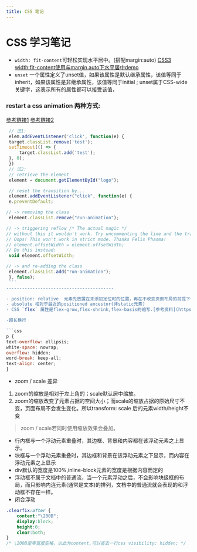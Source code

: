 ```yaml
---
title: CSS 笔记
---
```


# CSS 学习笔记

- `width: fit-content`可轻松实现水平居中。(搭配margin:auto) [CSS3 width:fit-content使用与margin auto下水平居中demo](https://www.zhangxinxu.com/study/201605/width-fit-content.html)
- `unset` 一个属性定义了unset值，如果该属性是默认继承属性，该值等同于inherit，如果该属性是非继承属性，该值等同于initial ; unset属于CSS-wide关键字，这表示所有的属性都可以接受该值，

### restart a css animation 两种方式:
[参考链接1](https://css-tricks.com/restart-css-animation/)
[参考链接2](https://www.reddit.com/r/learnjavascript/comments/782qdx/what_does_void_elementoffsetwidth_do/)

   ```javascript
    // 法1:
    elem.addEventListener('click', function(e) {
    target.classList.remove('test');
    setTimeout(() => {
        target.classList.add('test');
    }, 0);
    })
    // 法2:
    // retrieve the element
    element = document.getElementById("logo");

    // reset the transition by...
    element.addEventListener("click", function(e) {
    e.preventDefault;
  
  // -> removing the class
    element.classList.remove("run-animation");
  
  // -> triggering reflow /* The actual magic */
  // without this it wouldn't work. Try uncommenting the line and the transition won't be retriggered.
  // Oops! This won't work in strict mode. Thanks Felis Phasma!
  // element.offsetWidth = element.offsetWidth;
  // Do this instead:
    void element.offsetWidth;
  
  // -> and re-adding the class
    element.classList.add("run-animation");
    }, false);
    ```
-----------------------------------------

- position: relative  元素先放置在未添加定位时的位置，再在不改变页面布局的前提下调整元素位置（因此会在此元素未添加定位时所在位置留下空白）。position:relative 对 table-*-group, table-row, table-column, table-cell, table-caption 元素无效。
- absolute 相对于最近的positioned ancestor(非static元素)
- CSS `flex` 属性是flex-grow,flex-shrink,flex-basis的缩写.[参考资料](https://zhoon.github.io/css3/2014/08/23/flex.html)

-超长换行

```css
p {
  text-overflow: ellipsis;
  white-space: nowrap;
  overflow: hidden;
  word-break: keep-all;
  text-align: center;
}
```

- zoom / scale 差异
1. zoom的缩放是相对于左上角的；scale默认居中缩放。
2. zoom的缩放改变了元素占据的空间大小；而scale的缩放占据的原始尺寸不变，页面布局不会发生变化。所以transform: scale 后的元素width/height不变

> zoom / scale若同时使用缩放效果会叠加。

- 行内框与一个浮动元素重叠时，其边框、背景和内容都在该浮动元素之上显示。
- 块框与一个浮动元素重叠时，其边框和背景在该浮动元素之下显示，而内容在浮动元素之上显示
- div默认的宽度是100%,inline-block元素的宽度是根据内容而定的
- 浮动框不属于文档中的普通流，当一个元素浮动之后，不会影响块级框的布局，而只影响内连元素(通常是文本)的排列，文档中的普通流就会表现的和浮动框不存在一样。
- 闭合浮动
```css
.clearfix:after {
    content:"\200B";
    display:block;
    height:0;
    clear:both;
}
/* \200B是零宽度空格，以此为content,可以省去一行css visibility: hidden; */
```